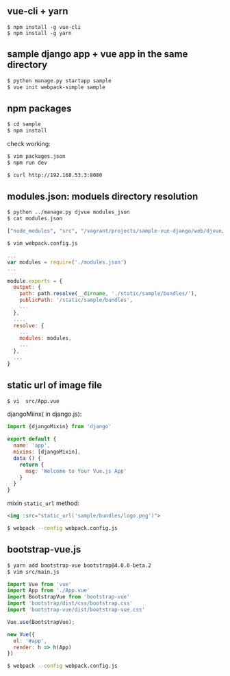 ## vue-cli + yarn

~~~~
$ npm install -g vue-cli
$ npm install -g yarn
~~~~

## sample django app + vue app in the same directory
~~~bash
$ python manage.py startapp sample
$ vue init webpack-simple sample
~~~

## npm packages

~~~bash
$ cd sample
$ npm install
~~~

check working:

~~~bash
$ vim packages.json
$ npm run dev
~~~

~~~bash
$ curl http://192.168.53.3:8080
~~~

## modules.json: moduels directory resolution

~~~bash
$ python ../manage.py djvue modules_json
$ cat modules.json

["node_modules", "src", "/vagrant/projects/sample-vue-django/web/djvue/vue"]
~~~


~~~bash
$ vim webpack.config.js  
~~~

~~~js
...
var modules = require('./modules.json')
...

module.exports = {
  output: {
    path: path.resolve(__dirname, './static/sample/bundles/'),
    publicPath: '/static/sample/bundles',
    ...
  },
  ....
  resolve: {
    ...
    modules: modules,
    ...
  },  
  ...
}
~~~

## static url of image file

~~~bash
$ vi  src/App.vue
~~~

djangoMiinx( in django.js):

~~~js
import {djangoMixin} from 'django'

export default {
  name: 'app',
  mixins: [djangoMixin],
  data () {
    return {
      msg: 'Welcome to Your Vue.js App'
    }
  }
}
~~~

mixin `static_url` method:

~~~html
<img :src="static_url('sample/bundles/logo.png')">
~~~

~~~bash
$ webpack --config webpack.config.js
~~~

## bootstrap-vue.js


~~~bash
$ yarn add bootstrap-vue bootstrap@4.0.0-beta.2
$ vim src/main.js
~~~

~~~js
import Vue from 'vue'
import App from './App.vue'
import BootstrapVue from 'bootstrap-vue'
import 'bootstrap/dist/css/bootstrap.css'
import 'bootstrap-vue/dist/bootstrap-vue.css'

Vue.use(BootstrapVue);

new Vue({
  el: '#app',
  render: h => h(App)
})
~~~

~~~bash
$ webpack --config webpack.config.js
~~~
